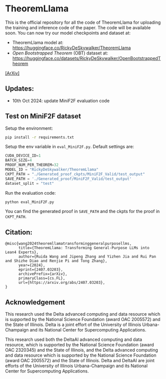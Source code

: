 # TheoremLlama

This is the official repository for all the code of TheoremLlama for uploading the training and inference code of the paper. The code will be available soon. You can now try our model checkpoints and dataset at:
 - TheoremLlama model at: https://huggingface.co/RickyDeSkywalker/TheoremLlama
 - *Open Bootstrapped Theorem* (OBT) dataset at: https://huggingface.co/datasets/RickyDeSkywalker/OpenBootstrappedTheorem

[\[ArXiv\]](https://arxiv.org/abs/2407.03203)

## Updates:
- 10th Oct 2024: update MiniF2F evaluation code


## Test on MiniF2F dataset
Setup the environment:
```bash
pip install -r requirements.txt
```

Setup the env variable in `eval_MiniF2F.py`. Default settings are:
```python
CUDA_DEVICE_ID=1
BATCH_SIZE=4
PROOF_NUM_PER_THEOREM=32
MODEL_ID = "RickyDeSkywalker/TheoremLlama"
CKPT_PATH = "./Generated_proof_ckpts/MiniF2F_Valid/test_output"
SAVE_PATH = './Generated_proof/MiniF2F_Valid/test_output'
dataset_split = "test"
```

Run the evaluation code:
```bash
python eval_MiniF2F.py
```

You can find the generated proof in `SAVE_PATH` and the ckpts for the proof in `CKPT_PATH`.



## Citation:
```
@misc{wang2024theoremllamatransforminggeneralpurposellms,
      title={TheoremLlama: Transforming General-Purpose LLMs into Lean4 Experts}, 
      author={Ruida Wang and Jipeng Zhang and Yizhen Jia and Rui Pan and Shizhe Diao and Renjie Pi and Tong Zhang},
      year={2024},
      eprint={2407.03203},
      archivePrefix={arXiv},
      primaryClass={cs.FL},
      url={https://arxiv.org/abs/2407.03203}, 
}
```

## Acknowledgement
This research used the Delta advanced computing and data resource which is supported by the National Science Foundation (award OAC 2005572) and the State of Illinois. Delta is a joint effort of the University of Illinois Urbana-Champaign and its National Center for Supercomputing Applications.

This research used both the DeltaAI advanced computing and data resource, which is supported by the National Science Foundation (award OAC 2320345) and the State of Illinois, and the Delta advanced computing and data resource which is supported by the National Science Foundation (award OAC 2005572) and the State of Illinois. Delta and DeltaAI are joint efforts of the University of Illinois Urbana-Champaign and its National Center for Supercomputing Applications.
